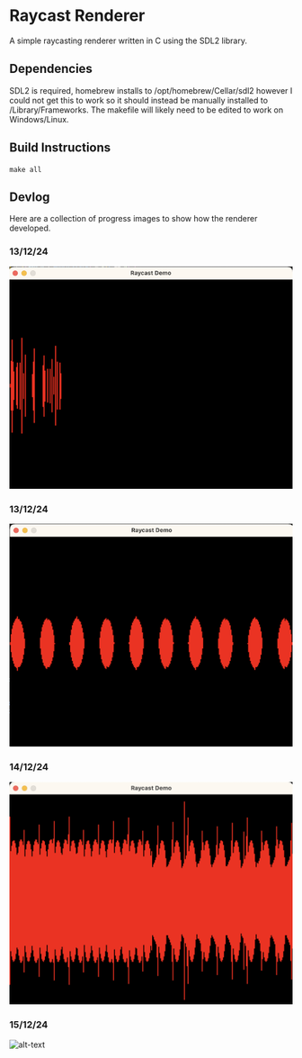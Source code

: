 # Raycast Renderer
A simple raycasting renderer written in C using the SDL2 library.

## Dependencies
SDL2 is required, homebrew installs to /opt/homebrew/Cellar/sdl2 however I could not get this to work so it should instead be manually installed to /Library/Frameworks. The makefile will likely need to be edited to work on Windows/Linux.

## Build Instructions
~~~
make all
~~~

## Devlog
Here are a collection of progress images to show how the renderer developed.

### 13/12/24
![alt-text](./images/13.12.24.png "First attempt at ray-casting")

### 13/12/24
![alt-text](./images/woops.png "Not sure what happened here")

### 14/12/24
![alt-text](./images/14.12.24.png "Not sure what happened here")

### 15/12/24
![alt-text](./images/15.12.24.gif "Not sure what happened here")